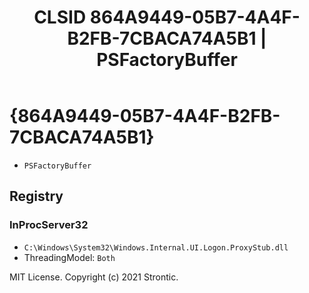 ﻿---
title: "CLSID 864A9449-05B7-4A4F-B2FB-7CBACA74A5B1 | PSFactoryBuffer"
excerpt: What is COM-Object CLSID 864A9449-05B7-4A4F-B2FB-7CBACA74A5B1?
---

# {864A9449-05B7-4A4F-B2FB-7CBACA74A5B1}

* `PSFactoryBuffer`

## Registry


### InProcServer32

* `C:\Windows\System32\Windows.Internal.UI.Logon.ProxyStub.dll`
* ThreadingModel: `Both`

MIT License. Copyright (c) 2021 Strontic.


